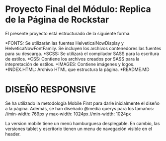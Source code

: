 # Proyecto Final del Módulo: Replica de la Página de Rockstar

El presente proyecto está estructurado de la siguiente forma:

*FONTS: Se utilizarán las fuentes HelveticalNowDisplay y HelveticaNowFontFamily. Se incluyen los archivos contenedores las fuentes para su descarga.
*SCSS: Se utilizará el compilador SASS para la escritura de estilos.
*CSS: Contiene los archivos creados por SASS para la intepretación de estilos.
*IMAGES: Contiene imágenes y logos.
*INDEX.HTML: Archivo HTML que estructura la página.
*README.MD

# DISEÑO RESPONSIVE
Se ha utilizado la metodología Mobile First para darle inicialmente el diseño a la página. Además, se han diseñado @media querys para los tamaños:
//min-width: 769px y max-width: 1024px
//min-width: 1024px

La version mobile tiene un menú hamburguesa desplegable. En cambio, las versiones tablet y escritorio tienen un menu de navegación visible en el header.
